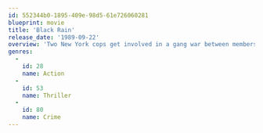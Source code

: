 ```yaml
---
id: 552344b0-1895-409e-98d5-61e726060281
blueprint: movie
title: 'Black Rain'
release_date: '1989-09-22'
overview: 'Two New York cops get involved in a gang war between members of the Yakuza, the Japanese Mafia. They arrest one of their killers and are ordered to escort him back to Japan. In Japan, however, he manages to escape. As they try to track him down, they get deeper and deeper into the Japanese Mafia scene and they have to learn that they can only win by playing the game the Japanese way.'
genres:
  -
    id: 28
    name: Action
  -
    id: 53
    name: Thriller
  -
    id: 80
    name: Crime
---
```

